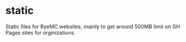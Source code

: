 # static
Static files for ByeMC websites, mainly to get around 500MB limit on GH Pages sites for orginizations.
